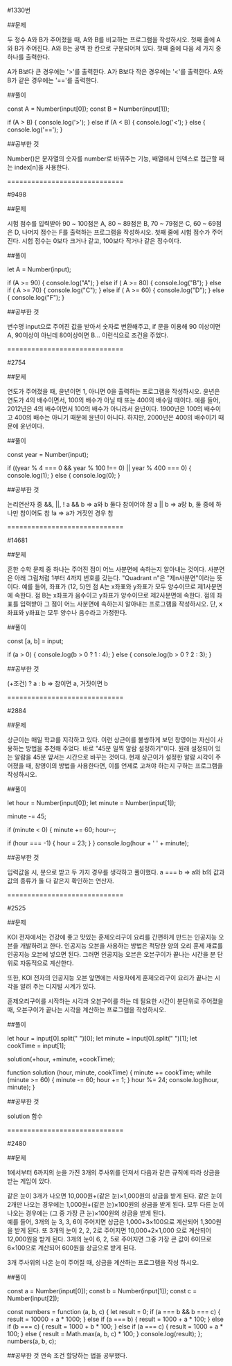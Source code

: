 
#1330번



##문제

두 정수 A와 B가 주어졌을 때, A와 B를 비교하는 프로그램을 작성하시오.
첫째 줄에 A와 B가 주어진다. A와 B는 공백 한 칸으로 구분되어져 있다.
첫째 줄에 다음 세 가지 중 하나를 출력한다.

A가 B보다 큰 경우에는 '>'를 출력한다.
A가 B보다 작은 경우에는 '<'를 출력한다.
A와 B가 같은 경우에는 '=='를 출력한다.



##풀이

const A = Number(input[0]);
const B = Number(input[1]);

if (A > B) {
    console.log('>');
} else if (A < B) {
    console.log('<');
} else {
    console.log('==');
}





##공부한 것

Number()은 문자열의 숫자를 number로 바꿔주는 기능, 배열에서 인덱스로 접근할 때는 index[n]을 사용한다.



=============================



#9498



##문제

시험 점수를 입력받아 90 ~ 100점은 A, 80 ~ 89점은 B, 70 ~ 79점은 C, 60 ~ 69점은 D, 나머지 점수는 F를 출력하는 프로그램을 작성하시오.
첫째 줄에 시험 점수가 주어진다. 시험 점수는 0보다 크거나 같고, 100보다 작거나 같은 정수이다.



##풀이

let A = Number(input);

if (A >= 90) {
    console.log("A");
} else if ( A >= 80) {
    console.log("B");
} else if ( A >= 70) {
    console.log("C");
} else if ( A >= 60) {
    console.log("D");
} else {
    console.log("F");
}


##공부한 것

변수명 input으로 주어진 값을 받아서 숫자로 변환해주고, if 문을 이용해 90 이상이면 A, 90이상이 아닌데 80이상이면 B... 이런식으로 조건을 주었다.



=============================



#2754



##문제


연도가 주어졌을 때, 윤년이면 1, 아니면 0을 출력하는 프로그램을 작성하시오.
윤년은 연도가 4의 배수이면서, 100의 배수가 아닐 때 또는 400의 배수일 때이다.
예를 들어, 2012년은 4의 배수이면서 100의 배수가 아니라서 윤년이다. 
1900년은 100의 배수이고 400의 배수는 아니기 때문에 윤년이 아니다. 하지만, 2000년은 400의 배수이기 때문에 윤년이다.



##풀이

const year  = Number(input);

if ((year % 4 === 0 && year % 100 !== 0) || year % 400 === 0) {
    console.log(1);
} else {
    console.log(0);
}


##공부한 것

논리연산자 중 &&, ||, !
a && b => a와 b 둘다 참이어야 참
a || b => a랑 b, 둘 중에 하나만 참이어도 참
!a     => a가 거짓인 경우 참



=============================




#14681



##문제 

흔한 수학 문제 중 하나는 주어진 점이 어느 사분면에 속하는지 알아내는 것이다. 사분면은 아래 그림처럼 1부터 4까지 번호를 갖는다. 
"Quadrant n"은 "제n사분면"이라는 뜻이다.
예를 들어, 좌표가 (12, 5)인 점 A는 x좌표와 y좌표가 모두 양수이므로 제1사분면에 속한다. 
점 B는 x좌표가 음수이고 y좌표가 양수이므로 제2사분면에 속한다.
점의 좌표를 입력받아 그 점이 어느 사분면에 속하는지 알아내는 프로그램을 작성하시오. 단, x좌표와 y좌표는 모두 양수나 음수라고 가정한다.


##풀이

 const [a, b] = input;

 if (a > 0) {
   console.log(b > 0 ? 1 : 4);
 } else {
   console.log(b > 0 ? 2 : 3);
 }
 
 ##공부한 것
 
 (+조건) ? a : b => 참이면 a, 거짓이면 b
 
 

=============================





#2884



##문제

상근이는 매일 학교를 지각하고 있다. 이런 상근이를 불쌍하게 보던 창영이는 자신이 사용하는 방법을 추천해 주었다.
바로 "45분 일찍 알람 설정하기"이다. 원래 설정되어 있는 알람을 45분 앞서는 시간으로 바꾸는 것이다.
현재 상근이가 설정한 알람 시각이 주어졌을 때, 창영이의 방법을 사용한다면, 이를 언제로 고쳐야 하는지 구하는 프로그램을 작성하시오.

##풀이

let hour = Number(input[0]); 
let minute = Number(input[1]); 

minute -= 45;

if (minute < 0) {
    minute += 60;
    hour--;

if (hour === -1) {
    hour = 23;
    }
}
console.log(hour + ' ' + minute);


##공부한 것

입력값을 시, 분으로 받고 두 가지 경우를 생각하고 풀이했다.
a === b => a와 b의 값과 값의 종류가 둘 다 같은지 확인하는 연산자.






=============================





#2525


##문제

KOI 전자에서는 건강에 좋고 맛있는 훈제오리구이 요리를 간편하게 만드는 인공지능 오븐을 개발하려고 한다. 인공지능 오븐을 사용하는 방법은 적당한 양의 오리 훈제 재료를 인공지능 오븐에 넣으면 된다. 그러면 인공지능 오븐은 오븐구이가 끝나는 시간을 분 단위로 자동적으로 계산한다. 

또한, KOI 전자의 인공지능 오븐 앞면에는 사용자에게 훈제오리구이 요리가 끝나는 시각을 알려 주는 디지털 시계가 있다. 

훈제오리구이를 시작하는 시각과 오븐구이를 하는 데 필요한 시간이 분단위로 주어졌을 때, 오븐구이가 끝나는 시각을 계산하는 프로그램을 작성하시오.


##풀이

let hour = input[0].split(" ")[0];
let minute = input[0].split(" ")[1];
let cookTime = input[1];

solution(+hour, +minute, +cookTime);

function solution (hour, minute, cookTime) {
    minute += cookTime;
   while (minute >= 60) {
        minute -= 60;
        hour += 1;
    }
    hour %= 24;
    console.log(hour, minute);
}


##공부한 것

solution 함수





=============================






#2480





##문제


1에서부터 6까지의 눈을 가진 3개의 주사위를 던져서 다음과 같은 규칙에 따라 상금을 받는 게임이 있다. 

같은 눈이 3개가 나오면 10,000원+(같은 눈)×1,000원의 상금을 받게 된다. 
같은 눈이 2개만 나오는 경우에는 1,000원+(같은 눈)×100원의 상금을 받게 된다. 
모두 다른 눈이 나오는 경우에는 (그 중 가장 큰 눈)×100원의 상금을 받게 된다.  
예를 들어, 3개의 눈 3, 3, 6이 주어지면 상금은 1,000+3×100으로 계산되어 1,300원을 받게 된다. 또 3개의 눈이 2, 2, 2로 주어지면 10,000+2×1,000 으로 계산되어 12,000원을 받게 된다. 3개의 눈이 6, 2, 5로 주어지면 그중 가장 큰 값이 6이므로 6×100으로 계산되어 600원을 상금으로 받게 된다.

3개 주사위의 나온 눈이 주어질 때, 상금을 계산하는 프로그램을 작성 하시오.

##풀이


const a = Number(input[0]);
const b = Number(input[1]);
const c = Number(input[2]);

const numbers = function (a, b, c) {
  let result = 0;
  if (a === b && b === c) {
    result = 10000 + a * 1000;
  } else if (a === b) {
    result = 1000 + a * 100;
  } else if (b === c) {
    result = 1000 + b * 100;
  } else if (a === c) {
    result = 1000 + a * 100;
  } else {
    result = Math.max(a, b, c) * 100;
  }
  console.log(result);
};
numbers(a, b, c);



##공부한 것
연속 조건 할당하는 법을 공부했다.
